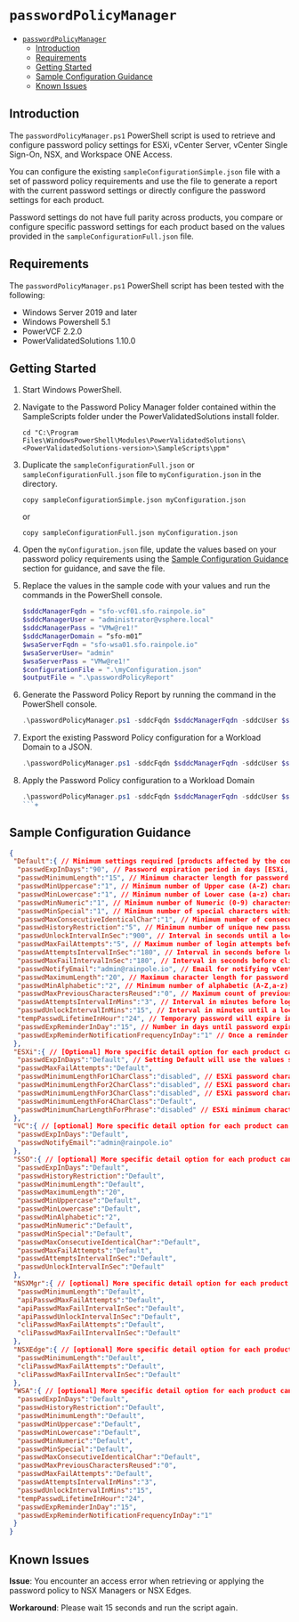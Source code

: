 # `passwordPolicyManager`

- [`passwordPolicyManager`](#passwordpolicymanager)
  - [Introduction](#introduction)
  - [Requirements](#requirements)
  - [Getting Started](#getting-started)
  - [Sample Configuration Guidance](#sample-configuration-guidance)
  - [Known Issues](#known-issues)

## Introduction

The `passwordPolicyManager.ps1` PowerShell script is used to retrieve and configure password policy settings for ESXi, vCenter Server, vCenter Single Sign-On, NSX, and Workspace ONE Access.

You can configure the existing `sampleConfigurationSimple.json` file with a set of password policy requirements and use the file to generate a report with the current password settings or directly configure the password settings for each product.

Password settings do not have full parity across products, you compare or configure specific password settings for each product based on the values provided in the `sampleConfigurationFull.json` file.

## Requirements

The `passwordPolicyManager.ps1` PowerShell script has been tested with the following:

- Windows Server 2019 and later
- Windows Powershell 5.1
- PowerVCF 2.2.0
- PowerValidatedSolutions 1.10.0

## Getting Started

1. Start Windows PowerShell.

2. Navigate to the Password Policy Manager folder contained within the SampleScripts folder under the PowerValidatedSolutions install folder.

    ```shell
    cd "C:\Program Files\WindowsPowerShell\Modules\PowerValidatedSolutions\<PowerValidatedSolutions-version>\SampleScripts\ppm"
    ```

3. Duplicate the `sampleConfigurationFull.json` or `sampleConfigurationFull.json` file to `myConfiguration.json` in the directory.

    ```shell
    copy sampleConfigurationSimple.json myConfiguration.json
    ```

    or

    ```shell
    copy sampleConfigurationFull.json myConfiguration.json
    ```

4. Open the `myConfiguration.json` file, update the values based on your password policy requirements using the [Sample Configuration Guidance](#sample-configuration-guidance) section for guidance, and save the file.

5. Replace the values in the sample code with your values and run the commands in the PowerShell console.

    ```powerShell
    $sddcManagerFqdn = "sfo-vcf01.sfo.rainpole.io"
    $sddcManagerUser = "administrator@vsphere.local"
    $sddcManagerPass = "VMw@re1!"
    $sddcManagerDomain = “sfo-m01”
    $wsaServerFqdn = "sfo-wsa01.sfo.rainpole.io"
    $wsaServerUser= "admin"
    $wsaServerPass = "VMw@re1!"
    $configurationFile = ".\myConfiguration.json"
    $outputFile = ".\passwordPolicyReport"
    ```

6. Generate the Password Policy Report by running the command in the PowerShell console.

    ```powerShell
    .\passwordPolicyManager.ps1 -sddcFqdn $sddcManagerFqdn -sddcUser $sddcManagerUser -sddcPass $sddcManagerPass -sddcDomain $sddcManagerDomain -wsaFqdn $wsaServerFqdn -wsaUser $wsaServerUser -wsaPass $wsaServerPass -commonPolicyFile $configurationFile -outputFile $outputFile -publishHTML
    ```

7. Export the existing Password Policy configuration for a Workload Domain to a JSON.

    ```powerShell
    .\passwordPolicyManager.ps1 -sddcFqdn $sddcManagerFqdn -sddcUser $sddcManagerUser -sddcPass $sddcManagerPass -sddcDomain $sddcManagerDomain -wsaFqdn $wsaServerFqdn -wsaUser $wsaServerUser -wsaPass $wsaServerPass -commonPolicyFile $configurationFile -outputFile $outputFile -publishJSON
    ```

8. Apply the Password Policy configuration to a Workload Domain

    ```powershell
    .\passwordPolicyManager.ps1 -sddcFqdn $sddcManagerFqdn -sddcUser $sddcManagerUser -sddcPass $sddcManagerPass -sddcDomain $sddcManagerDomain -wsaFqdn $wsaServerFqdn -wsaUser $wsaServerUser -wsaPass $wsaServerPass -commonPolicyFile $configurationFile -applyPasswordPolicy
    ```+

## Sample Configuration Guidance

```json
{
 "Default":{ // Minimum settings required [products affected by the configuration].
  "passwdExpInDays":"90", // Password expiration period in days [ESXi, VC, SSO, WSA]; default password expires every 90 days.
  "passwdMinimumLength":"15", // Minimum character length for password in number of characters [ESXi, SSO, NSX, WSA]; default minimum is 15 characters.
  "passwdMinUppercase":"1", // Minimum number of Upper case (A-Z) characters within the password [SSO, WSA]; default minimum is 1 upper case character.
  "passwdMinLowercase":"1", // Minimum number of Lower case (a-z) characters within the password [SSO, WSA]; default minimum is 1 lower case character.
  "passwdMinNumeric":"1", // Minimum number of Numeric (0-9) characters within the password[SSO, WSA]; default minimum is 1 numeric character.
  "passwdMinSpecial":"1", // Minimum number of special characters within the password [SSO, WSA]; default minimum is 1 special character.
  "passwdMaxConsecutiveIdenticalChar":"1", // Minimum number of consecutive identical character within the password [SSO, WSA]; default is only 3 consecutive.
  "passwdHistoryRestriction":"5", // Minimum number of unique new passwords before an old password can be reused [SSO, WSA]; default is 5 unique password.
  "passwdUnlockIntervalInSec":"900", // Interval in seconds until a locked account automatically unlocks [SSO, WSA, NSX]; default is 15 mins
  "passwdMaxFailAttempts":"5", // Maximum number of login attempts before account auto lock [SSO, WSA]; default is 5 attempts.
  "passwdAttemptsIntervalInSec":"180", // Interval in seconds before login attempts counter resets [SSO, WSA]; default is 3 mins.
  "passwdMaxFailIntervalInSec":"180", // Interval in seconds before cli login attempts counter resets[SSO, NSX]; default is 3 mins.
  "passwdNotifyEmail":"admin@rainpole.io", // Email for notifying vCenter Server appliance password expiration date [VC].
  "passwdMaximumLength":"20", // Maximum character length for password in number of characters [SSO]; default is 20 characters.
  "passwdMinAlphabetic":"2", // Minimum number of alphabetic (A-Z,a-z) characters in the password [SSO]; default is 2 characters.
  "passwdMaxPreviousCharactersReused":"0", // Maximum count of previous character reused [WSA], example if this is set to 2 and an old password is "VMware" then new password cannot contain "VM"; default is 0 which is disabled.
  "passwdAttemptsIntervalInMins":"3", // Interval in minutes before login attempts counter resets[WSA]; default is 3 mins.
  "passwdUnlockIntervalInMins":"15", // Interval in minutes until a locked account automatically unlocks[WSA]; default is 15 mins.
  "tempPasswdLifetimeInHour":"24", // Temporary password will expire in how many hours[WSA]; default is 24 hours.
  "passwdExpReminderInDay":"15", // Number in days until password expiration before a reminder notice is send out[WSA]; default is 15 days.
  "passwdExpReminderNotificationFrequencyInDay":"1" // Once a reminder notice is send, number of duration before the next reminder notice is sent [WSA]; default is 1 day.
 },
 "ESXi":{ // [Optional] More specific detail option for each product can be set within the configuration JSON.
  "passwdExpInDays":"Default", // Setting Default will use the values set in the Default section
  "passwdMaxFailAttempts":"Default",
  "passwdMinimumLengthFor1CharClass":"disabled", // ESXi password character length required for 1 character class set, set "disable" for not allowing password to have 1 character class set.
  "passwdMinimumLengthFor2CharClass":"disabled", // ESXi password character length required for 2 character class set, set "disable" for not allowing password to have 2 character class set.
  "passwdMinimumLengthFor3CharClass":"disabled", // ESXi password character length required for 3 character class set, set "disable" for not allowing password to have 3 character class set.
  "passwdMinimumLengthFor4CharClass":"Default",
  "passwdMinimumCharLengthForPhrase":"disabled" // ESXi minimum character length for password phrase, set "disable" for not allowing password phrase.
 },
 "VC":{ // [optional] More specific detail option for each product can be set within the configuration JSON.
  "passwdExpInDays":"Default",
  "passwdNotifyEmail":"admin@rainpole.io"
 },
 "SSO":{ // [optional] More specific detail option for each product can be set within the configuration JSON.
  "passwdExpInDays":"Default",
  "passwdHistoryRestriction":"Default",
  "passwdMinimumLength":"Default",
  "passwdMaximumLength":"20",
  "passwdMinUppercase":"Default",
  "passwdMinLowercase":"Default",
  "passwdMinAlphabetic":"2",
  "passwdMinNumeric":"Default",
  "passwdMinSpecial":"Default",
  "passwdMaxConsecutiveIdenticalChar":"Default",
  "passwdMaxFailAttempts":"Default",
  "passwdAttemptsIntervalInSec":"Default",
  "passwdUnlockIntervalInSec":"Default"
 },
 "NSXMgr":{ // [optional] More specific detail option for each product can be set within the configuration JSON.
  "passwdMinimumLength":"Default",
  "apiPasswdMaxFailAttempts":"Default",
  "apiPasswdMaxFailIntervalInSec":"Default",
  "apiPasswdUnlockIntervalInSec":"Default",
  "cliPasswdMaxFailAttempts":"Default",
  "cliPasswdMaxFailIntervalInSec":"Default"
 },
 "NSXEdge":{ // [optional] More specific detail option for each product can be set within the configuration JSON.
  "passwdMinimumLength":"Default",
  "cliPasswdMaxFailAttempts":"Default",
  "cliPasswdMaxFailIntervalInSec":"Default"
 },
 "WSA":{ // [optional] More specific detail option for each product can be set within the configuration JSON.
  "passwdExpInDays":"Default",
  "passwdHistoryRestriction":"Default",
  "passwdMinimumLength":"Default",
  "passwdMinUppercase":"Default",
  "passwdMinLowercase":"Default",
  "passwdMinNumeric":"Default",
  "passwdMinSpecial":"Default",
  "passwdMaxConsecutiveIdenticalChar":"Default",
  "passwdMaxPreviousCharactersReused":"0",
  "passwdMaxFailAttempts":"Default",
  "passwdAttemptsIntervalInMins":"3",
  "passwdUnlockIntervalInMins":"15",
  "tempPasswdLifetimeInHour":"24",
  "passwdExpReminderInDay":"15",
  "passwdExpReminderNotificationFrequencyInDay":"1"
 }
}
```

## Known Issues

**Issue**: You encounter an access error when retrieving or applying the password policy to NSX Managers or NSX Edges.

**Workaround**: Please wait 15 seconds and run the script again.
